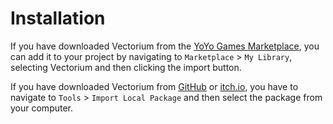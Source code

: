# Installation

If you have downloaded Vectorium from the [YoYo Games Marketplace](https://marketplace.yoyogames.com/assets/9581/vectorium), you can add it to your project by navigating to `Marketplace` > `My Library`, selecting Vectorium and then clicking the import button.

If you have downloaded Vectorium from [GitHub](https://github.com/el-falso/Vectorium/releases) or [itch.io](https://el-falso.itch.io/vectorium), you have to navigate to `Tools` > `Import Local Package` and then select the package from your computer.
